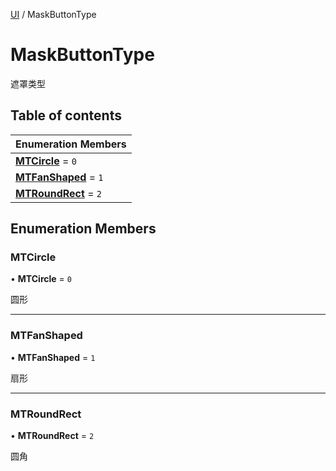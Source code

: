 [UI](../groups/Core.UI.md) / MaskButtonType

# MaskButtonType <Badge type="tip" text="Enumeration" /> <Score text="MaskButtonType" />

遮罩类型

## Table of contents

| Enumeration Members |
| :-----|
| **[MTCircle](mw.MaskButtonType.md#mtcircle)** = ``0`` <br> |
| **[MTFanShaped](mw.MaskButtonType.md#mtfanshaped)** = ``1`` <br> |
| **[MTRoundRect](mw.MaskButtonType.md#mtroundrect)** = ``2`` <br> |

## Enumeration Members

### MTCircle <Score text="MTCircle" /> 

• **MTCircle** = ``0``

圆形

___

### MTFanShaped <Score text="MTFanShaped" /> 

• **MTFanShaped** = ``1``

扇形

___

### MTRoundRect <Score text="MTRoundRect" /> 

• **MTRoundRect** = ``2``

圆角
